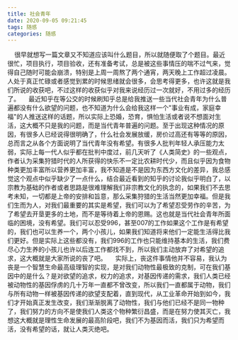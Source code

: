 ```yaml
---
title: 社会青年
date: 2020-09-05 09:21:45
tags: 随感
categories: 随感
---
```

&nbsp;&nbsp;&nbsp;&nbsp;很早就想写一篇文章又不知道应该叫什么题目，所以就随便取了个题目。最近很忙，项目执行，项目验收，还有准备考试，总是被这些事情压的喘不过气来，觉得自己随时可能会崩溃，特别是上周一周熬了两个通宵，两天晚上工作超过凌晨。人处于真正忙碌或者感觉到累的时候思绪就会很多，会思考得更多，也许这就是我们所说的收获吧，不过这样的收获似乎对我来说经历过一次就好，不用过多的经历了。
&nbsp;&nbsp;&nbsp;&nbsp;最近知乎在等公交的时候刷知乎总是给我推送一些当代社会青年为什么普遍都没有什么欲望的问题，也不知道为什么会给我这样一个"事业有成，家庭幸福"的人推送这样的话题，所以实际上恐婚，恐育，惧怕生活或者说不想面对生活，这大概不只是我的问题，而是当代青年普遍的问题。至于出现这种情况的原因，有很多人已经说得很明确了，什么社会发展放缓，房价过高还有等等的原因，总而言之从各个方面说明了当代青年没有希望。有很多人批判年轻人承压能力太弱，实际上每一代人似乎都在批判中度过，前几天听了《人类简史》的一些观点，作者认为采集狩猎时代的人所获得的快乐不一定比农耕时代少，而且似乎因为食物种类更加丰富所以营养更加丰富，我不知道是不是因为东西方文化的差异，我总感觉这个观点中似乎缺少了一点什么，结合最近看到的知乎的讨论我似乎明白了，以宗教为基础的作者或者思路是很难理解我们非宗教文化的执念的，如果我们不去思考未知，一切都是上帝的安排和旨意，那么采集狩猎的生活当然更加幸福。但是我们生而为人，对我们最重要的其实是希望，我们可以为了希望忍受劳作的辛苦，为了希望去开垦更多的土地，而不是等待着上帝的恩赐。这也就是当代社会青年所面临的困境，没有希望。我们可以忍受996，甚至007的工作如果这个工作是有希望的，我们也可以生养一个，两个小孩儿，如果我们知道将来他们一定能生活得比我们更好。但是实际上这些都没有，我们996的工作也只能维持基本的生活，我们费尽心力生养的小孩儿也许以后连工作都找不到，所以我们主动放弃了对希望的追求，这大概就是大家所说的丧了吧。
&nbsp;&nbsp;&nbsp;&nbsp;实际上，丧这件事情他并不容易，我认为丧是一个智慧生命最高级理智的实现，是对我们动物性最极致的克制，可在我们基因中的是什么？是对欲望的追求，权力的追求，对基因传递的需求，我们人类已经被动物性的基因俘虏的几十万年一直都不曾改变，所以我们一直都属于动物，我们与所有动物一样被基因传递的欲望支配着，直到现代，从工业革命开始到如今，我们才开始真正发生改变，我们渐渐脱离了动物性，我们与他们已经不是同一物种了，我们努力的方向不是使我们人类这个物种繁衍昌盛，而是在努力使其灭亡，我想这大概就是理性生命发展的最高阶段吧，我们不为基因而活，我们只为希望而活，没有希望的话，就让人类灭绝吧。